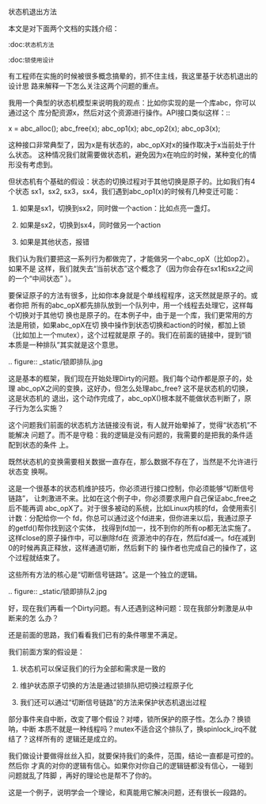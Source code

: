     
状态机退出方法

本文是对下面两个文档的实践介绍：

  :doc:`状态机方法`

  :doc:`锁使用设计`

有工程师在实施的时候被很多概念搞晕的，抓不住主线，我这里基于状态机退出的设计思
路来解释一下怎么关注这两个问题的重点。

我用一个典型的状态机模型来说明我的观点：比如你实现的是一个库abc，你可以通过这个
库分配资源x，然后对这个资源进行操作。API接口类似这样：::

  x = abc_alloc();
  abc_free(x);
  abc_op1(x);
  abc_op2(x);
  abc_op3(x);

这种接口非常典型了，因为x是有状态的，abc_opX对x的操作取决于x当前处于什么状态。
这种情况我们就需要做状态机，避免因为x在响应的时候，某种变化的情形没有考虑到。

但状态机有个基础的假设：状态的切换过程对于其他切换是原子的。比如我们有4个状态
sx1，sx2, sx3，sx4，我们遇到abc_op1(x)的时候有几种变迁可能：

1. 如果是sx1，切换到sx2，同时做一个action：比如点亮一盏灯。

2. 如果是sx2，切换到sx4，同时做另一个action

3. 如果是其他状态，报错

我们认为我们要把这一系列行为都做完了，才能做另一个abc_opX（比如op2）。如果不是
这样，我们就失去“当前状态”这个概念了（因为你会存在sx1和sx2之间的一个“中间状态”
）。

要保证原子的方法有很多，比如你本身就是个单线程程序，这天然就是原子的。或者你把
所有的abc_opX都先排队放到一个队列中，用一个线程去处理它，这样每个切换对于其他切
换也是原子的。在本例子中，由于是一个库，我们更常用的方法是用锁，如果abc_opX在切
换中操作到状态切换和action的时候，都加上锁（比如加上一个mutex），这个过程就是原
子的。我们在前面的链接中，提到“锁本质是一种排队”其实就是这个意思。

  .. figure:: _static/锁即排队.jpg

这是基本的框架，我们现在开始处理Dirty的问题。我们每个动作都是原子的，处理
abc_opX之间的变换，这好办，但怎么处理abc_free? 这不是状态机的切换，这是状态机的
退出，这个动作完成了，abc_opX()根本就不能做状态判断了，原子行为怎么实施？

这个问题我们前面的状态机方法链接没有说，有人就开始晕掉了，觉得“状态机”不能解决
问题了。而不是守稳：我的逻辑是没有问题的，我需要的是把我的条件适配到状态的条件
上。

既然状态机的变换需要相关数据一直存在，那么数据不存在了，当然是不允许进行状态变
换啊。

这是一个很基本的状态机维护技巧，你必须进行接口控制，你必须能够“切断信号链路”，
让刺激进不来。比如在这个例子中，你必须要求用户自己保证abc_free之后不能再调
abc_opX了。对于很多被动的系统，比如Linux内核的fd，会使用索引计数：分配给你一个
fd，你总可以通过这个fd进来，但你进来以后，我通过原子的getfd()帮你找到这个实体，
找得到fd加一，找不到你的所有op都无法实施了。这样close的原子操作中，可以删除fd在
资源池中的存在，然后fd减一。fd在减到0的时候再真正释放，这样通道切断，然后剩下的
操作者也完成自己的操作了，这个过程就结束了。

这些所有方法的核心是“切断信号链路”。这是一个独立的逻辑。

  .. figure:: _static/锁即排队2.jpg

好，现在我们再看一个Dirty问题。有人还遇到这种问题：现在我部分刺激是从中断来的怎
么办？

还是前面的思路，我们看看我们已有的条件哪里不满足。

我们前面方案的假设是：

1. 状态机可以保证我们的行为全部和需求是一致的

2. 维护状态原子切换的方法是通过锁排队把切换过程原子化

3. 我们还可以通过“切断信号链路”的方法来保护状态机退出过程

部分事件来自中断，改变了哪个假设？对喽，锁所保护的原子性。怎么办？换锁呐，中断
本质不就是一种线程吗？mutex不适合这个排队了，换spinlock_irq不就结了？这样所有的
逻辑还是成立的。

我们做设计要做得丝丝入扣，就要保持我们的条件，范围，结论一直都是可控的。然后你
才真的对你的逻辑有信心。如果你对你自己的逻辑链都没有信心，一碰到问题就乱了阵脚
，再好的理论也是帮不了你的。

这是一个例子，说明学会一个理论，和真能用它解决问题，还有很长一段路的。
